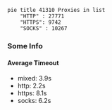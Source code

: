 
```mermaid
pie title 41310 Proxies in list
    "HTTP" : 27771
    "HTTPS": 9742
    "SOCKS" : 10267
```

### Some Info
#### Average Timeout

- mixed: 3.9s
- http: 2.2s
- https: 8.1s
- socks: 6.2s